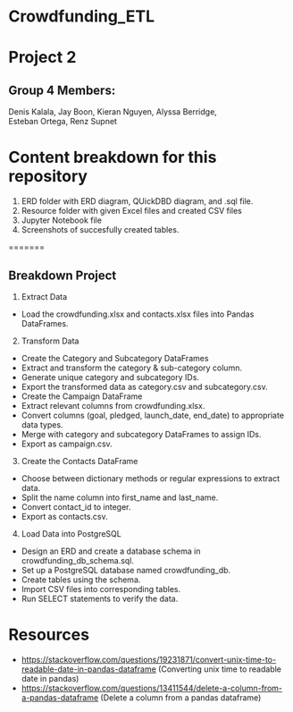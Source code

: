 # Crowdfunding_ETL
Project 2
=======
## Group 4 Members:
Denis Kalala, 
Jay Boon, 
Kieran Nguyen, 
Alyssa Berridge,  
Esteban Ortega, 
Renz Supnet

# Content breakdown for this repository
1. ERD folder with ERD diagram, QUickDBD diagram, and .sql file.
2. Resource folder with given Excel files and created CSV files
3. Jupyter Notebook file
4. Screenshots of succesfully created tables.

=======
##  Breakdown Project
1. Extract Data
- Load the crowdfunding.xlsx and contacts.xlsx files into Pandas DataFrames.

2. Transform Data
- Create the Category and Subcategory DataFrames
- Extract and transform the category & sub-category column.
- Generate unique category and subcategory IDs.
- Export the transformed data as category.csv and subcategory.csv.
- Create the Campaign DataFrame
- Extract relevant columns from crowdfunding.xlsx.
- Convert columns (goal, pledged, launch_date, end_date) to appropriate data types.
- Merge with category and subcategory DataFrames to assign IDs.
- Export as campaign.csv.

3. Create the Contacts DataFrame
  - Choose between dictionary methods or regular expressions to extract data.
  - Split the name column into first_name and last_name.
  - Convert contact_id to integer.
  - Export as contacts.csv.
   
4. Load Data into PostgreSQL
- Design an ERD and create a database schema in crowdfunding_db_schema.sql.
- Set up a PostgreSQL database named crowdfunding_db.
- Create tables using the schema.
- Import CSV files into corresponding tables.
- Run SELECT statements to verify the data.

# Resources 
- https://stackoverflow.com/questions/19231871/convert-unix-time-to-readable-date-in-pandas-dataframe (Converting unix time to readable date in pandas)
- https://stackoverflow.com/questions/13411544/delete-a-column-from-a-pandas-dataframe (Delete a column from a pandas dataframe)
